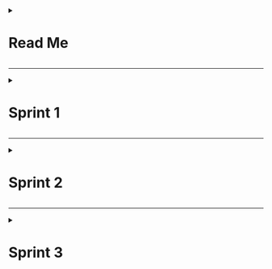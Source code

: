 <details> 
<summary><h1>Read Me</h1></summary>

<details> 
<summary><h2>Oyun İle İlgili Bilgiler</h1></summary>

## Oyun İsmi
Medieval Party

<br>

## Oyun Açıklaması
Sekiz kişiye kadar destek sunan bu 3D üçüncü şahıs oyunu, arkadaşlarınızla aynı server üzerinden oynayabileceğiniz ve hayatta kalmak için birbirinizi ekarte ederek mücadele edeceğiniz bir yapıya sahiptir. Oyunun ana yapısı, zorlu engellerden ve platformları atlatmak ve mücadeleyi zirvede tamamlamaktır.

<br>

## Oyun Özellikleri
- 3D
- Multiplayer
- 3rd person perspective
- Party game

<br>

## Hedef Kitle
- 9+
- Bilgisayar oyuncuları
- Fantazi türü sevenler
- Platformer
- Rekabetçi oyunlar

<br>

</details>

<details> 
<summary><h2>Takım İle İlgili Bilgiler</h1></summary>
<br>

## Takım İsmi
Unity Grup 38

<br>

## Takım Üyeleri
- Muhammed Enes Keskin: Scrum Master / 3D Artist
- Müge Berra Öztekin: Product Owner / UI Designer
- Mert Göktuğ Yiğit: Developer
- Mehmet Can Şensoy: Developer
- Merve Olgun: Level Designer

<br>

## Product Backlog URL
[HacknPlan](https://app.hacknplan.com/p/207100/kanban?categoryId=0&boardId=571788)

<br>

</details>

</details>

---

<details> 
<summary><h1>Sprint 1</h1></summary>

## Sprint Notları:
- Görevler board'ların içine yazılmıştır. Board'lardaki görev item'larına tıklandığında görevlerin detayları okunabilir.

<br>

## Sprint içinde tamamlanması tahmin edilen puan: 
- Sprint içi puan değerlendirmesi 70 olarak belirlenmiştir.

<br>

## Puan tamamlama mantığı:
- Proje boyunca tamamlanması gereken backlog puanı her sprint öncesi belirlendiği için net değildir. İlk Sprint için bitirilmesi istenilen puan sayısı 70 olarak belirlenmiştir.

<br>

## Daily Scrum: 
- Daily Scrum toplantıları Discord üzerinden yapılmıştır. Daily Scrum toplantısı örneği jpeg olarak paylaşılmaktadır:

<br>

![Ekran görüntüsü 2024-07-07 1544431](https://github.com/mertyigitt/BG38Game/assets/77064077/ef99835a-d34b-4000-8e73-a703bbc27358)

<br>

## Sprint board update: **Sprint board ekran görüntüsü:**

![Ekran görüntüsü 2024-07-07 201941](https://github.com/mertyigitt/BG38Game/assets/77064077/049ff634-8a8b-47b0-96dc-d4ffdf6a8788)

![Ekran görüntüsü 2024-07-07 210225](https://github.com/mertyigitt/BG38Game/assets/77064077/1b654b8c-a385-409c-9db4-403ced2d2d1a)

<br>

## Ürün Durumu: Ekran görüntüleri:

![Ekran görüntüsü 2024-07-07 120429](https://github.com/mertyigitt/BG38Game/assets/77064077/e7e12538-d9bf-47d5-beb3-540a971bce86)

<br>

## Sprint Review: Alınan kararlar:
Oyun içeriğinin fantazi orta çağ temalı ve stilize bir görsel tasarıma sahip olması kararlaştırılmıştır. Farklı harita ve levellerin olmasına ve bu levellerin mekaniklerine karar verilmiştir. Multiplayer modunun oluşturulması ve UI kitinin hazırlanması ise bir sonraki sprint'e ertelenmiştir. Ekstra eklenmesi gereken özellikler belirlenmiştir.

<br>

## Sprint Retrospective:

  - Proje yönetim aracı değiştirilip Jira'dan HacknPlan'a geçilmiştir.
  - Tahmin puanları gözden geçirilmeli ve sprint planlama toplantılarında gerekli geri bildirimlerin developer'lar tarafından verildiğine emin olunmalı.
  - Örnek test sahneleri oluşturulmalı.
  - Yazılım ürünlerinde çıkan sorunlar daha hızlı çözülmeli.
  - Mekanik ve animasyonlar üzerinde daha fazla test yapılmalı.

<br>

</details>

---

<details> 
<summary><h1>Sprint 2</h1></summary>

## Sprint Notları:
- Görevler board'ların içine yazılmıştır. Board'lardaki görev item'larına tıklandığında görevlerin detayları okunabilir.

<br>

## Sprint içinde tamamlanması tahmin edilen puan: 
- Sprint içi puan değerlendirmesi 130 olarak belirlenmiştir.

<br>

## Puan tamamlama mantığı:
- Proje boyunca tamamlanması gereken backlog puanı her sprint öncesi belirlendiği için net değildir. İkinci Sprint için bitirilmesi istenilen puan sayısı 130 olarak belirlenmiştir.

<br>

## Daily Scrum: 
- Daily Scrum toplantıları Discord üzerinden yapılmıştır. Daily Scrum toplantısı örneği jpeg olarak paylaşılmaktadır:

<br>

![Ekran görüntüsü 2024-07-21 215433](https://github.com/user-attachments/assets/54430de4-4fd6-43f5-bedf-3bb1ec5eff2e)

<br>

## Sprint board update: **Sprint board ekran görüntüsü:

![Ekran görüntüsü 2024-07-21 221140](https://github.com/user-attachments/assets/73799f19-fde1-4702-a22f-32df99b164ec)

<br>

## Ürün Durumu: Ekran görüntüleri:

 ![Ekran görüntüsü 2024-07-21 223633](https://github.com/user-attachments/assets/30f091f8-e9a0-4776-bdfd-ec379e4a7022)

 ![Bootcamp38](https://github.com/user-attachments/assets/c2790f21-fc9f-4bac-a7a6-6b872eb93978) ![Bootcamp38 2](https://github.com/user-attachments/assets/27aedbdb-bf69-4eb7-b9aa-58e9400646f8)

<br>

## Sprint Review: Alınan kararlar:
  - Scrum çerçevesi boyunca ilerleyen sprintlerde zaman kısıtı nedeni ile oyunu küçültmek şeklinde ürünün revize edilmesi kararlaştırılmıştır.
  - Oyunu tahmin mekaniklerinden arındırıp temayı, kurgu doğrultusunda bir online parti eğlence oyununa dönüştürmek uygun görülmüştür.
  - Oyun içi lobby sistemi iptal edilmesi uygun görülmüştür.
  - Oyunun github sayfasındaki readme kısmında yer alan oyun açıklaması başlığı alınan kararlar gereği revize edilmiştir.
  - Sonraki sprintler için daha fazla kontrol, sağlam planlama, net ve belirgin aşamalar ile olası risklerden kaçınmak adına proje yönetiminde şelale metodu ile ilerleme kararı alınmıştır.
  - Sahneler üzerine konuşulmuş ve iş planı oluşturulmuştur.
  - Oyunun isminin Medieval Party olması kararlaştırılmıştır.

<br>

## Sprint Retrospective:
   - Sprint süresi boyunca zamanın daha iyi değerlendirilmesine vurgu yapılmıştır.
   - Sprint boyunca üyelerin daha aktif ve verimli çalışması istenmiştir.
   - Zaman kısıtlaması ve çok fazla hata ile karşılaşma riskine karşı üçüncü sprintte şelale metodunun uygulanması kararlaştırılmıştır.

<br>

</details>

---

<details> 
<summary><h1>Sprint 3</h1></summary>

## Sprint Notları:

- Görevler board'ların içine yazılmıştır. Board'lardaki görev item'larına tıklandığında görevlerin detayları okunabilir.

<br>

## Sprint içinde tamamlanması tahmin edilen puan: 

- Sprint içi puan değerlendirmesi 250 olarak belirlenmiştir.

<br>

## Puan tamamlama mantığı:

- Proje boyunca tamamlanması gereken backlog puanı her sprint öncesi belirlendiği için net değildir. Üçüncü Sprint için bitirilmesi istenilen puan sayısı 250 olarak belirlenmiştir.

<br>

## Daily Scrum:

- Daily Scrum toplantıları Discord üzerinden yapılmıştır. Daily Scrum toplantısı örneği jpeg olarak paylaşılmaktadır:

<br>

//Ekran Görüntüsü

<br>

## Sprint board update: Sprint board ekran görüntüsü:

//Ekran Görüntüsü

<br>

## Ürün Durumu: Ekran görüntüleri:

//Ekran Görüntüsü

<br>

## Sprint Review: Alınan kararlar:




<br>

## Sprint Retrospective:




<br>

</details>
